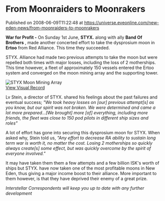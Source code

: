 # From Moonraiders to Moonrakers
Published on 2008-06-09T11:22:48 at https://universe.eveonline.com/new-eden-news/from-moonraiders-to-moonrakers

**War for Profit -** On Sunday 1st June, **STYX.** along with ally **Band Of Brothers** , made another concerted effort to take the dysprosium moon in **Ertoo** from Red Alliance. This time they succeeded.

STYX. Alliance had made two previous attempts to take the moon but were repelled both times with major losses, including the loss of 2 motherships. This time however, a fleet of approximately 150 vessels entered the Ertoo system and converged on the moon mining array and the supporting tower.

![STYX Moon Mining Array](http://www.eve-ic.net/media/articles/2071/moonrakerthumb.jpg)  
[View Visual Record](http://www.eve-ic.net/media/articles/2071/igbd.php?file=moonraker.jpg)

Lv Stein, a director of STYX. shared his feelings about the past failures and eventual success; _"We took heavy losses on [our] previous attempt[s] as you know, but our spirit was not broken. We were determined and came a lot more prepared...[We brought] more [of] everything, including more friends, the fleet was close to 150 pod pilots in different ship sizes and roles"_

A lot of effort has gone into securing this dysprosium moon for STYX. When asked why, Stein told us, _"Any effort to decrease RA ability to sustain long term war is worth it, no matter the cost. Losing 2 motherships so quickly always create[s] some effect, but was quickly overcome by the spirit of everyone involved."_

It may have taken them them a few attempts and a few billion ISK's worth of ships but STYX. have now taken one of the most profitable moons in New Eden, thus giving a major income boost to their alliance. More important to them however, is that they have deprived their enemy of a great prize.

_Interstellar Correspondents will keep you up to date with any further development_
